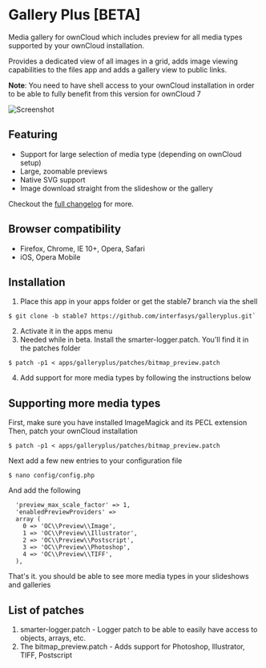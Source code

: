 # Gallery Plus [BETA]
Media gallery for ownCloud which includes preview for all media types supported by your ownCloud installation.

Provides a dedicated view of all images in a grid, adds image viewing capabilities to the files app and adds a gallery view to public links.

**Note**: You need to have shell access to your ownCloud installation in order to be able to fully benefit from this version for ownCloud 7

![Screenshot](http://i.imgur.com/fxIai8t.jpg)
## Featuring
* Support for large selection of media type (depending on ownCloud setup)
* Large, zoomable previews
* Native SVG support
* Image download straight from the slideshow or the gallery

Checkout the [full changelog](CHANGELOG.md) for more.

## Browser compatibility
* Firefox, Chrome, IE 10+, Opera, Safari
* iOS, Opera Mobile

## Installation
1. Place this app in your apps folder or get the stable7 branch via the shell
```
$ git clone -b stable7 https://github.com/interfasys/galleryplus.git`
```
2. Activate it in the apps menu
3. Needed while in beta. Install the smarter-logger.patch. You'll find it in the patches folder
```
$ patch -p1 < apps/galleryplus/patches/bitmap_preview.patch
```

4. Add support for more media types by following the instructions below

## Supporting more media types
First, make sure you have installed ImageMagick and its PECL extension
Then, patch your ownCloud installation

```
$ patch -p1 < apps/galleryplus/patches/bitmap_preview.patch
```

Next add a few new entries to your configuration file

```
$ nano config/config.php
```

And add the following

```
  'preview_max_scale_factor' => 1,
  'enabledPreviewProviders' =>
  array (
    0 => 'OC\\Preview\\Image',
    1 => 'OC\\Preview\\Illustrator',
    2 => 'OC\\Preview\\Postscript',
    3 => 'OC\\Preview\\Photoshop',
    4 => 'OC\\Preview\\TIFF',
  ),
```

That's it. you should be able to see more media types in your slideshows and galleries

## List of patches
1. smarter-logger.patch - Logger patch to be able to easily have access to objects, arrays, etc.
2. The bitmap_preview.patch - Adds support for Photoshop, Illustrator, TIFF, Postscript

